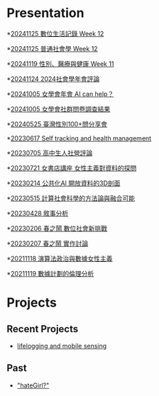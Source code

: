 # Presentation
*[20241125 數位生活記錄 Week 12](https://docs.google.com/presentation/d/e/2PACX-1vQd1tJEMZd32TfqCEXnLu5CRpjxBRtGUG7umysSRywrYy5xmtS5F5uR79LwHP5DAl2Ge4GbVyHnd_5W/pub?start=false&loop=false&delayms=3000)

*[20241125 普通社會學 Week 12](https://docs.google.com/presentation/d/e/2PACX-1vSI5spYm5sfIO7Am6woZ_kRsPmNAPSRcjbZoAixzkdyswnjyXPQKXaBPmKZDag_CSxAsM2YteT16MiD/pub?start=false&loop=false&delayms=3000)

*[20241119 性別、醫療與健康 Week 11]()

*[20241124 2024社會學年會評論]()

*[20241005 女學會年會 AI can help？]()

*[20241005 女學會社群問卷調查結果]()

*[20240525 臺灣性別100+問分享會]()

*[20230617 Self tracking and health management]()

*[20230705 高中生人社營評論]()

*[20230721 女書店講座 女性主義對資料的探問]()

*[20230214 公共化AI 開放資料的3D剖面]()

*[20230515 計算社會科學的方法論與融合可能]()

*[20230428 敘事分析]()

*[20230206 春之鬧 數位社會新挑戰]()

*[20230207 春之鬧 實作討論]()


*[20211118 演算法政治與數據女性主義]()

*[20211119 數據計劃的倫理分析]()


# Projects

## Recent Projects
* [lifelogging and mobile sensing]()

## Past
* ["hateGirl?"]()

